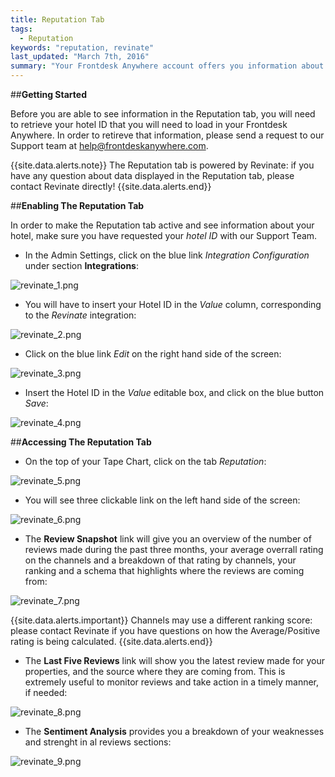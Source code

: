 ```yaml
---
title: Reputation Tab
tags: 
  - Reputation
keywords: "reputation, revinate"
last_updated: "March 7th, 2016"
summary: "Your Frontdesk Anywhere account offers you information about your online reputation: you will be able to see what people are saying about your property, the number of reviews received in a selected date range and how you are ranking overrall."  
---
```


##**Getting Started**  

Before you are able to see information in the Reputation tab, you will need to retrieve your hotel ID that you will need to load in your Frontdesk Anywhere. In order to retireve that information, please send a request to our Support team at help@frontdeskanywhere.com.  

{{site.data.alerts.note}} The Reputation tab is powered by Revinate: if you have any question about data displayed in the Reputation tab, please contact Revinate directly! {{site.data.alerts.end}}  


##**Enabling The Reputation Tab**  

In order to make the Reputation tab active and see information about your hotel, make sure you have requested your _hotel ID_ with our Support Team.  

- In the Admin Settings, click on the blue link _Integration Configuration_ under section **Integrations**:  

![revinate_1.png]({{site.baseurl}}/images/revinate_1.png)  


- You will have to insert your Hotel ID in the _Value_ column, corresponding to the _Revinate_ integration: 


![revinate_2.png]({{site.baseurl}}/images/revinate_2.png)  


- Click on the blue link _Edit_ on the right hand side of the screen:  


![revinate_3.png]({{site.baseurl}}/images/revinate_3.png)  


- Insert the Hotel ID in the _Value_ editable box, and click on the blue button _Save_:  


![revinate_4.png]({{site.baseurl}}/images/revinate_4.png)  



##**Accessing The Reputation Tab**  


- On the top of your Tape Chart, click on the tab _Reputation_:  

![revinate_5.png]({{site.baseurl}}/images/revinate_5.png)  


- You will see three clickable link on the left hand side of the screen:  


![revinate_6.png]({{site.baseurl}}/images/revinate_6.png)  


- The **Review Snapshot** link will give you an overview of the number of reviews made during the past three months, your average overrall rating on the channels and a breakdown of that rating by channels, your ranking and a schema that highlights where the reviews are coming from:  


![revinate_7.png]({{site.baseurl}}/images/revinate_7.png)  


{{site.data.alerts.important}} Channels may use a different ranking score: please contact Revinate if you have questions on how the Average/Positive rating is being calculated. {{site.data.alerts.end}}  



- The **Last Five Reviews** link will show you the latest review made for your properties, and the source where they are coming from. This is extremely useful to monitor reviews and take action in a timely manner, if needed:  


![revinate_8.png]({{site.baseurl}}/images/revinate_8.png)  


- The **Sentiment Analysis** provides you a breakdown of your weaknesses and strenght in al reviews sections:  


![revinate_9.png]({{site.baseurl}}/images/revinate_9.png)
